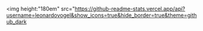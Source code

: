 <img height:"180em" src="https://github-readme-stats.vercel.app/api?username=leonardovogel&show_icons=true&hide_border=true&theme=github_dark
